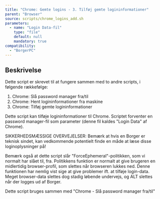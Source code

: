 ```yaml
---
title: "Chrome: Gemte logins - 3. Tilføj gemte logininformationer"
parent: "Browser"
source: scripts/chrome_logins_add.sh
parameters:
  - name: "Login Data-fil"
    type: "file"
    default: null
    mandatory: true
compatibility:
  - "BorgerPC"
---
```


## Beskrivelse
Dette script er skrevet til at fungere sammen med to andre scripts, i følgende rækkefølge:
1. Chrome: Slå password manager fra/til
2. Chrome: Hent logininformationer fra maskine
3. Chrome: Tilføj gemte logininformationer

Dette script kan tilføje logininformationer til Chrome.
Scriptet forventer en password manager-fil som parameter (denne fil kaldes "Login Data" af Chrome).

SIKKERHEDSMÆSSIGE OVERVEJELSER:
Bemærk at hvis en Borger er teknisk sindet, kan vedkommende potentielt finde en måde at læse disse loginoplysninger på!

Bemærk også at dette script slår "ForceEphemeral"-politikken, som vi normalt har slået til, fra. Politikkens funktion er normalt at give brugeren en midlertidig browser-profil, som slettes når browseren lukkes ned. Denne funktionen har nemlig vist sige at give problemer ift. at tilføje login-data. Meget browser-data slettes dog stadig løbende undervejs, og ALT slettes når der logges ud af Borger.

Dette script bruges sammen med "Chrome - Slå password manager fra/til"